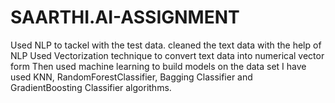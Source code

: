 # SAARTHI.AI-ASSIGNMENT
Used NLP to tackel with the test data.
cleaned the text data with the help of NLP
Used Vectorization technique to convert text data into numerical vector form
Then used machine learning to build models on the data set
I have used KNN, RandomForestClassifier, Bagging Classifier and GradientBoosting Classifier algorithms.
